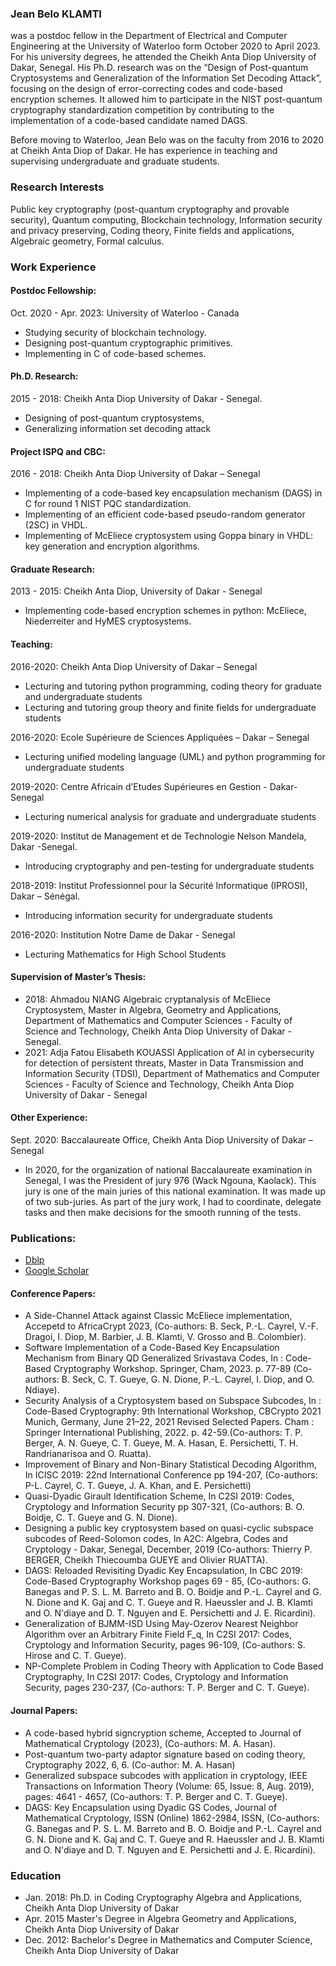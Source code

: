 ### Jean Belo KLAMTI 
was a postdoc fellow in the Department of Electrical and Computer Engineering at the University of Waterloo form October 2020 to April 2023. For his university degrees, he attended the Cheikh Anta Diop University of Dakar, Senegal. His Ph.D. research was on the “Design of Post-quantum Cryptosystems and Generalization of the Information Set Decoding Attack”, focusing on the design of error-correcting codes and code-based encryption schemes. It allowed him to participate in the NIST post-quantum cryptography standardization competition by contributing to the implementation of a code-based candidate named DAGS. 

Before moving to Waterloo, Jean Belo was on the faculty from 2016 to 2020 at Cheikh Anta Diop of Dakar. He has experience in teaching and supervising undergraduate and graduate students.

### Research Interests

Public key cryptography (post-quantum cryptography and provable security), Quantum computing, Blockchain technology, Information security and privacy preserving, Coding theory, Finite fields and applications, Algebraic geometry, Formal calculus.

### Work Experience

#### Postdoc Fellowship: 
Oct. 2020 - Apr. 2023: University of Waterloo -  Canada

- Studying security of blockchain technology.
- Designing post-quantum cryptographic primitives.
- Implementing in C of code-based schemes.

#### Ph.D. Research: 
2015 - 2018: Cheikh Anta Diop University of Dakar - Senegal.

- Designing of post-quantum cryptosystems, 
- Generalizing information set decoding attack 

####  Project ISPQ and CBC:
2016 - 2018: Cheikh Anta Diop University of Dakar – Senegal

- Implementing of a code-based key encapsulation mechanism (DAGS) in C for round 1 NIST PQC standardization.
- Implementing of an efficient code-based pseudo-random generator (2SC) in VHDL.
- Implementing of McEliece cryptosystem using Goppa binary in VHDL: key generation and encryption algorithms.

#### Graduate Research: 
2013 - 2015: Cheikh Anta Diop, University of Dakar - Senegal

- Implementing code-based encryption schemes in python: McEliece, Niederreiter and HyMES cryptosystems.

#### Teaching:

2016-2020: Cheikh Anta Diop University of Dakar – Senegal

- Lecturing and tutoring python programming, coding theory for graduate and undergraduate students
- Lecturing and tutoring group theory and finite fields for undergraduate students

2016-2020: Ecole Supérieure de Sciences Appliquées – Dakar – Senegal

- Lecturing unified modeling language (UML) and python programming for undergraduate students 

2019-2020: Centre Africain d’Etudes Supérieures en Gestion - Dakar-Senegal

- Lecturing numerical analysis for graduate and undergraduate students

2019-2020: Institut de Management et de Technologie Nelson Mandela, Dakar -Senegal.

- Introducing cryptography and pen-testing for undergraduate students

2018-2019: Institut Professionnel pour la Sécurité Informatique (IPROSI), Dakar – Sénégal.

- Introducing information security for undergraduate students

2016-2020: Institution Notre Dame de Dakar - Senegal

- Lecturing Mathematics for High School Students



#### Supervision of Master’s Thesis:


- 2018: Ahmadou NIANG 
Algebraic cryptanalysis of McEliece Cryptosystem, Master in Algebra, Geometry and Applications, Department of Mathematics and Computer Sciences - Faculty of Science and Technology, Cheikh Anta Diop University of Dakar - Senegal.
- 2021: Adja Fatou Elisabeth KOUASSI 
Application of AI in cybersecurity for detection of persistent threats, Master in Data Transmission and Information Security (TDSI), Department of Mathematics and Computer Sciences - Faculty of Science and Technology, Cheikh Anta Diop University of Dakar - Senegal 

#### Other Experience:

Sept. 2020: Baccalaureate Office, Cheikh Anta Diop University of Dakar – Senegal

- In 2020, for the organization of national Baccalaureate examination in Senegal, I was the President of jury 976 (Wack Ngouna, Kaolack). This jury is one of the main juries of this national examination. It was made up of two sub-juries. As part of the jury work, I had to coordinate, delegate tasks and then make decisions for the smooth running of the tests.


### Publications:

- [Dblp](https://dblp.org/pid/196/0690.html)
- [Google Scholar](https://scholar.google.com/citations?user=GFxjAtsAAAAJ&hl=fr)

#### Conference Papers:

-  A Side-Channel Attack against Classic McEliece implementation, Accepetd to AfricaCrypt 2023, (Co-authors: B. Seck, P.-L. Cayrel, V.-F. Dragoi, I. Diop, M. Barbier, J. B. Klamti, V. Grosso and B. Colombier).
-	Software Implementation of a Code-Based Key Encapsulation Mechanism from Binary QD Generalized Srivastava Codes, In : Code-Based Cryptography Workshop. Springer, Cham, 2023. p. 77-89 (Co-authors: B. Seck, C. T. Gueye, G. N. Dione, P.-L. Cayrel, I. Diop, and O. Ndiaye).
-	Security Analysis of a Cryptosystem based on Subspace Subcodes, In : Code-Based Cryptography: 9th International Workshop, CBCrypto 2021 Munich, Germany, June 21–22, 2021 Revised Selected Papers. Cham : Springer International Publishing, 2022. p. 42-59.(Co-authors: T. P. Berger, A. N. Gueye, C. T. Gueye, M. A. Hasan, E. Persichetti, T. H. Randrianarisoa and O. Ruatta).
-	Improvement of Binary and Non-Binary Statistical Decoding Algorithm, In ICISC 2019: 22nd International Conference pp 194-207, (Co-authors: P-L. Cayrel, C. T. Gueye, J. A. Khan, and E. Persichetti)
-	Quasi-Dyadic Girault Identification Scheme, In C2SI 2019: Codes, Cryptology and Information Security pp 307-321, (Co-authors: B. O. Boidje, C. T. Gueye and G. N. Dione).
-	Designing a public key cryptosystem based on quasi-cyclic subspace subcodes of Reed-Solomon codes, In A2C: Algebra, Codes and Cryptology - Dakar, Senegal, December, 2019 (Co-authors: Thierry P. BERGER, Cheikh Thiecoumba GUEYE and Olivier RUATTA).
-	DAGS: Reloaded Revisiting Dyadic Key Encapsulation, In CBC 2019: Code-Based Cryptography Workshop pages 69 - 85, (Co-authors: G. Banegas and P. S. L. M. Barreto and B. O. Boidje and P.-L. Cayrel and G. N. Dione and K. Gaj and C. T. Gueye and R. Haeussler and J. B. Klamti and O. N'diaye and D. T. Nguyen and E. Persichetti and J. E. Ricardini).
-	Generalization of BJMM-ISD Using May-Ozerov Nearest Neighbor Algorithm over an Arbitrary Finite Field F_q, In C2SI 2017: Codes, Cryptology and Information Security, pages 96-109, (Co-authors: S. Hirose and C. T. Gueye).
-	NP-Complete Problem in Coding Theory with Application to Code Based Cryptography, In C2SI 2017: Codes, Cryptology and Information Security, pages 230-237, (Co-authors: T. P. Berger and C. T. Gueye).

#### Journal Papers:

- A code-based hybrid signcryption scheme, Accepted to Journal of Mathematical Cryptology (2023), (Co-authors: M. A. Hasan).
- Post-quantum two-party adaptor signature based on coding theory, Cryptography 2022, 6, 6. (Co-author: M. A. Hasan)
- Generalized subspace subcodes with application in cryptology, IEEE Transactions on Information Theory (Volume: 65, Issue: 8, Aug. 2019), pages: 4641 - 4657, (Co-authors: T. P. Berger and C. T. Gueye).
- DAGS: Key Encapsulation using Dyadic GS Codes, Journal of Mathematical Cryptology, ISSN (Online) 1862-2984, ISSN, (Co-authors: G. Banegas and P. S. L. M. Barreto and B. O. Boidje and P.-L. Cayrel and G. N. Dione and K. Gaj and C. T. Gueye and R. Haeussler and J. B. Klamti and O. N'diaye and D. T. Nguyen and E. Persichetti and J. E. Ricardini).

### Education

- Jan. 2018: Ph.D. in Coding Cryptography Algebra and Applications, Cheikh Anta Diop University of Dakar
- Apr. 2015 Master's Degree in Algebra Geometry and Applications, Cheikh Anta Diop University of Dakar
- Dec. 2012: Bachelor's Degree in Mathematics and Computer Science,  Cheikh Anta Diop University of Dakar




